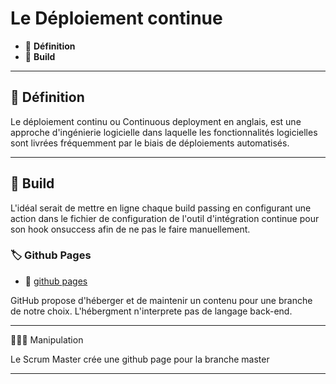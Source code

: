 # Le Déploiement continue

* 🔖 **Définition**
* 🔖 **Build**

___

## 📑 Définition

Le déploiement continu ou Continuous deployment en anglais, est une approche d'ingénierie logicielle dans laquelle les fonctionnalités logicielles sont livrées fréquemment par le biais de déploiements automatisés.

___

## 📑 Build


L'idéal serait de mettre en ligne chaque build passing en configurant une action dans le fichier de configuration de l'outil d'intégration continue pour son hook onsuccess afin de ne pas le faire manuellement.


### 🏷️ **Github Pages**


* 🔗 [github pages](https://pages.github.com/)

GitHub propose d'héberger et de maintenir un contenu pour une branche de notre choix. L'hébergment n'interprete pas de langage back-end.
___

👨🏻‍💻 Manipulation

Le Scrum Master crée une github page pour la branche master

___

